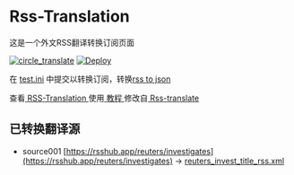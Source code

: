 # Rss-Translation

这是一个外文RSS翻译转换订阅页面 

[![circle_translate](https://github.com/maomao52/Rss-Translation/actions/workflows/circle_translate.yml/badge.svg)](https://github.com/maomao52/Rss-Translation/actions/workflows/circle_translate.yml)
[![Deploy](https://github.com/maomao52/Rss-Translation/actions/workflows/jekyll-gh-pages.yml/badge.svg)](https://github.com/maomao52/Rss-Translation/actions/workflows/jekyll-gh-pages.yml)

在 [test.ini](https://github.com/maomao52/Rss-Translation/blob/main/test.ini) 中提交以转换订阅，转换[rss to json](https://rss2json.com/)

查看[ RSS-Translation ](https://maomao52.github.io/RSS-Translation)使用[ 教程 ](https://www.tjsky.net/tutorial/644)修改自[ Rss-translate ](https://github.com/rcy1314/Rss-Translation/)

## 已转换翻译源

 - source001 [https://rsshub.app/reuters/investigates](https://rsshub.app/reuters/investigates) -> [reuters_invest_title_rss.xml](rss/reuters_invest_title_rss.xml)
